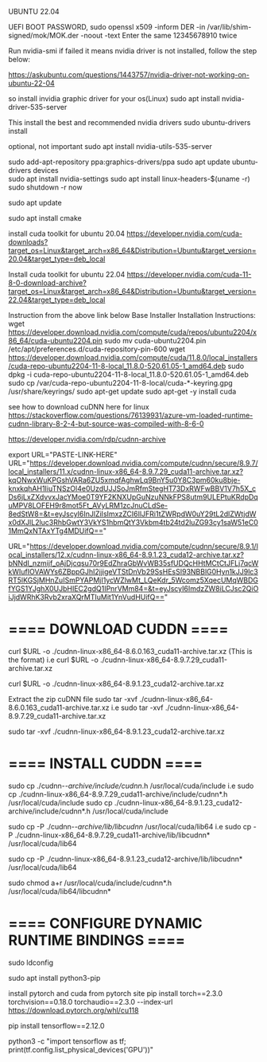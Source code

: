 UBUNTU 22.04

UEFI BOOT PASSWORD,
sudo openssl x509 -inform DER -in /var/lib/shim-signed/mok/MOK.der -noout -text
Enter the same 12345678910 twice

Run nvidia-smi
if failed it means nvidia driver is not installed, follow the step below:

https://askubuntu.com/questions/1443757/nvidia-driver-not-working-on-ubuntu-22-04

so install invidia graphic driver for your os(Linux)
sudo apt install nvidia-driver-535-server

This install the best and recommended nvidia drivers
sudo ubuntu-drivers install

optional, not important
sudo apt install nvidia-utils-535-server

sudo add-apt-repository ppa:graphics-drivers/ppa
sudo apt update
ubuntu-drivers devices  
sudo apt install nvidia-settings
sudo apt install linux-headers-$(uname -r)
sudo shutdown -r now


sudo apt update

sudo apt  install cmake

install cuda toolkit for ubuntu 20.04
https://developer.nvidia.com/cuda-downloads?target_os=Linux&target_arch=x86_64&Distribution=Ubuntu&target_version=20.04&target_type=deb_local

Install cuda toolkit for ubuntu 22.04
https://developer.nvidia.com/cuda-11-8-0-download-archive?target_os=Linux&target_arch=x86_64&Distribution=Ubuntu&target_version=22.04&target_type=deb_local

Instruction from the above link below
Base Installer
Installation Instructions:
wget https://developer.download.nvidia.com/compute/cuda/repos/ubuntu2204/x86_64/cuda-ubuntu2204.pin
sudo mv cuda-ubuntu2204.pin /etc/apt/preferences.d/cuda-repository-pin-600
wget https://developer.download.nvidia.com/compute/cuda/11.8.0/local_installers/cuda-repo-ubuntu2204-11-8-local_11.8.0-520.61.05-1_amd64.deb
sudo dpkg -i cuda-repo-ubuntu2204-11-8-local_11.8.0-520.61.05-1_amd64.deb
sudo cp /var/cuda-repo-ubuntu2204-11-8-local/cuda-*-keyring.gpg /usr/share/keyrings/
sudo apt-get update
sudo apt-get -y install cuda

see how to download cuDNN here for linux
https://stackoverflow.com/questions/76139931/azure-vm-loaded-runtime-cudnn-library-8-2-4-but-source-was-compiled-with-8-6-0

https://developer.nvidia.com/rdp/cudnn-archive

export URL="PASTE-LINK-HERE"
 URL="https://developer.download.nvidia.com/compute/cudnn/secure/8.9.7/local_installers/11.x/cudnn-linux-x86_64-8.9.7.29_cuda11-archive.tar.xz?kqONwxWuKPGshVARa6ZU5xmqfAghwLq9BnY5u0Y8C3pm60ku8bje-knxkqhAH1IiuTNSzOl4e0UzdUJJSoJmRfmStegHT73DxRWFwBBV1V7h5X_cDs6jLxZXdvvxJacYMoe0T9YF2KNXUpGuNzuNNkFPS8utm9ULEPtuKRdpDquMPV8LOFEH9r8mot5Ft_AVyLRM1zcJnuCLdSe-8edStW8=&t=eyJscyI6InJlZiIsImxzZCI6IlJFRi1tZWRpdW0uY29tL2dlZWtjdWx0dXJlL2luc3RhbGwtY3VkYS1hbmQtY3Vkbm4tb24td2luZG93cy1saW51eC01MmQxNTAxYTg4MDUifQ=="

URL="https://developer.download.nvidia.com/compute/cudnn/secure/8.9.1/local_installers/12.x/cudnn-linux-x86_64-8.9.1.23_cuda12-archive.tar.xz?bNNdI_nzmijf_oAjDjcqsu70r9EdZhraGbWvWB35sfUDQcHHtMCtCtJFLj7qcWkWIufIOVAWYs6ZBppGJhI2jjigeVTStDnVb29SsHEsSI93NBBlG0Hyn1kJJ9lc3RT5lKGSjMHnZuISmPYAPMjI1ycWZlwMt_LQeKdr_5Wcomz5XqecUMqWBDGfYGS1YJghX0UJbHIEC2gdQ1IPnrVMm84=&t=eyJscyI6ImdzZW8iLCJsc2QiOiJjdWRhK3Rvb2xraXQrMTIuMit1YnVudHUifQ=="


# ==== DOWNLOAD CUDDN ==== 
curl $URL -o ./cudnn-linux-x86_64-8.6.0.163_cuda11-archive.tar.xz (This is the format)
i.e curl $URL -o ./cudnn-linux-x86_64-8.9.7.29_cuda11-archive.tar.xz

curl $URL -o ./cudnn-linux-x86_64-8.9.1.23_cuda12-archive.tar.xz


Extract the zip cuDNN file
sudo tar -xvf ./cudnn-linux-x86_64-8.6.0.163_cuda11-archive.tar.xz
i.e  sudo tar -xvf ./cudnn-linux-x86_64-8.9.7.29_cuda11-archive.tar.xz

sudo tar -xvf ./cudnn-linux-x86_64-8.9.1.23_cuda12-archive.tar.xz

# ==== INSTALL CUDDN ==== 
sudo cp ./cudnn-*-archive/include/cudnn*.h /usr/local/cuda/include 
i.e sudo cp ./cudnn-linux-x86_64-8.9.7.29_cuda11-archive/include/cudnn*.h /usr/local/cuda/include
sudo cp ./cudnn-linux-x86_64-8.9.1.23_cuda12-archive/include/cudnn*.h /usr/local/cuda/include

sudo cp -P ./cudnn-*-archive/lib/libcudnn* /usr/local/cuda/lib64 
i.e  sudo cp -P ./cudnn-linux-x86_64-8.9.7.29_cuda11-archive/lib/libcudnn* /usr/local/cuda/lib64

sudo cp -P ./cudnn-linux-x86_64-8.9.1.23_cuda12-archive/lib/libcudnn* /usr/local/cuda/lib64

sudo chmod a+r /usr/local/cuda/include/cudnn*.h /usr/local/cuda/lib64/libcudnn*
# ==== CONFIGURE DYNAMIC RUNTIME BINDINGS ==== 
sudo ldconfig

sudo apt install python3-pip

install pytorch and cuda from pytorch site
pip install torch==2.3.0 torchvision==0.18.0 torchaudio==2.3.0 --index-url https://download.pytorch.org/whl/cu118

pip install tensorflow==2.12.0

python3 -c "import tensorflow as tf; print(tf.config.list_physical_devices('GPU'))"